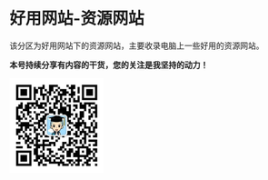 # 好用网站-资源网站

该分区为好用网站下的资源网站，主要收录电脑上一些好用的资源网站。

**本号持续分享有内容的干货，您的关注是我坚持的动力！**

<img src="./../../../_assets/clip_image002.jpg" style="width:33%;" />